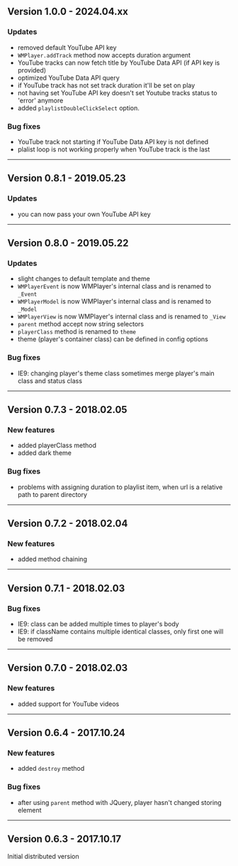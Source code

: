 ## Version 1.0.0 - 2024.04.xx

### Updates
* removed default YouTube API key
* `WMPlayer.addTrack` method now accepts duration argument
* YouTube tracks can now fetch title by YouTube Data API (if API key is provided)
* optimized YouTube Data API query
* if YouTube track has not set track duration it'll be set on play
* not having set YouTube API key doesn't set Youtube tracks status to 'error' anymore
* added `playlistDoubleClickSelect` option.

### Bug fixes

* YouTube track not starting if YouTube Data API key is not defined
* plalist loop is not working properly when YouTube track is the last

---

## Version 0.8.1 - 2019.05.23

### Updates
* you can now pass your own YouTube API key

---

## Version 0.8.0 - 2019.05.22

### Updates
* slight changes to default template and theme
* `WMPlayerEvent` is now WMPlayer's internal class and is renamed to `_Event`
* `WMPlayerModel` is now WMPlayer's internal class and is renamed to `_Model`
* `WMPlayerView` is now WMPlayer's internal class and is renamed to `_View`
* `parent` method accept now string selectors
* `playerClass` method is renamed to `theme`
* theme (player's container class) can be defined in config options

### Bug fixes

* IE9: changing player's theme class sometimes merge player's main class and status class

---

## Version 0.7.3 - 2018.02.05

### New features

* added playerClass method
* added dark theme

### Bug fixes

* problems with assigning duration to playlist item, when url is a relative path to parent directory

---

## Version 0.7.2 - 2018.02.04

### New features

* added method chaining

---

## Version 0.7.1 - 2018.02.03

### Bug fixes

* IE9: class can be added multiple times to player's body
* IE9: if className contains multiple identical classes, only first one will be removed

---

## Version 0.7.0 - 2018.02.03

### New features

* added support for YouTube videos

---

## Version 0.6.4 - 2017.10.24

### New features

* added `destroy` method

### Bug fixes

* after using `parent` method with JQuery, player hasn't changed storing element

---

## Version 0.6.3 - 2017.10.17

Initial distributed version
